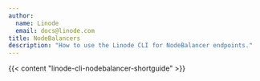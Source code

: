 ```yaml
---
author:
  name: Linode
  email: docs@linode.com
title: NodeBalancers
description: "How to use the Linode CLI for NodeBalancer endpoints."
---
```


{{< content "linode-cli-nodebalancer-shortguide" >}}
